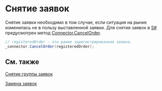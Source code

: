 # Снятие заявок

Снятие заявки необходимо в том случае, если ситуация на рынке изменилась не в пользу выставленной заявки. Для снятия заявок в [S\#](StockSharpAbout.md) предусмотрен метод [Connector.CancelOrder](../api/StockSharp.Algo.Connector.CancelOrder.html). 

```cs
// registeredOrder - это ранее зарегистрированная заявка.
_connector.CancelOrder(registeredOrder);
```

## См. также

[Снятие группы заявок](OrdersCancelGroup.md)

[Замена заявок](OrdersReRegister.md)
